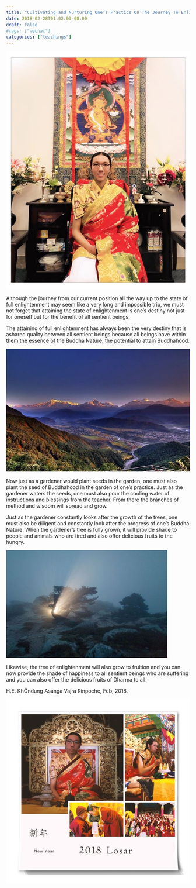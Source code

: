 ```yaml
---
title: "Cultivating and Nurturing One’s Practice On The Journey To Enlightenment"
date: 2018-02-28T01:02:03-08:00
draft: false
#tags: ["wechat"]
categories: ["teachings"]
---
```


![img](https://raw.githubusercontent.com/thogmedorje/up/master/uPic/640-20200510082253317.jpeg)



Although the journey from our current position all the way up to the state of full enlightenment may seem like a very long and impossible trip, we must not forget that attaining the state of enlightenment is one’s destiny not just for oneself but for the benefit of all sentient beings.

 The attaining of full enlightenment has always been the very destiny that is ashared quality between all sentient beings because all beings have within them the essence of the Buddha Nature, the potential to attain Buddhahood.

![img](https://raw.githubusercontent.com/thogmedorje/up/master/uPic/640-20200510082337710.jpeg)

Now just as a gardener would plant seeds in the garden, one must also plant the seed of Buddhahood in the garden of one’s practice. Just as the gardener waters the seeds, one must also pour the cooling water of instructions and blessings from the teacher. From there the branches of method and wisdom will spread and grow. 

Just as the gardener constantly looks after the growth of the trees, one must also be diligent and constantly look after the progress of one’s Buddha Nature. When the gardener’s tree is fully grown, it will provide shade to people and animals who are tired and also offer delicious fruits to the hungry.  

![img](https://raw.githubusercontent.com/thogmedorje/up/master/uPic/640-20200510082357570.jpeg)

Likewise, the tree of enlightenment will also grow to fruition and you can now provide the shade of happiness to all sentient beings who are suffering and you can also offer the delicious fruits of Dharma to all.

H.E. KhÖndung Asanga Vajra Rinpoche, Feb, 2018.

![img](https://raw.githubusercontent.com/thogmedorje/up/master/uPic/640-20200510082418301.jpeg)